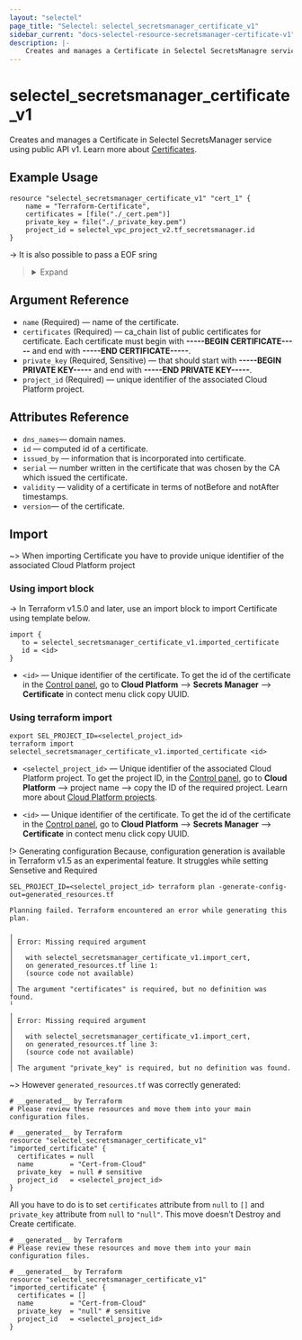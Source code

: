 ```yaml
---
layout: "selectel"
page_title: "Selectel: selectel_secretsmanager_certificate_v1"
sidebar_current: "docs-selectel-resource-secretsmanager-certificate-v1"
description: |-
    Creates and manages a Certificate in Selectel SecretsManagre service  using public API v1.
---
```


# selectel\_secretsmanager\_certificate_v1


Creates and manages a Certificate in Selectel SecretsManager service using public API v1. Learn more about [Certificates](https://docs.selectel.ru/en/cloud/secrets-manager/certificates/).

## Example Usage
```hcl
resource "selectel_secretsmanager_certificate_v1" "cert_1" {
    name = "Terraform-Certificate",
    certificates = [file("./_cert.pem")]
    private_key = file("./_private_key.pem")
    project_id = selectel_vpc_project_v2.tf_secretsmanager.id
}
```

-> It is also possible to pass a EOF sring 
> <details>
> <summary>Expand</summary>
> 
> ```hcl
> resource "selectel_secretsmanager_certificate_v1" "cert_1" {
>     name = "Terraform-Certificate",
>     certificates = [
>         <<-EOF
>         -----BEGIN CERTIFICATE-----
>         MIIDSzCCAjOgAwIBAgIULEumDHpDEHvQ1seZB9yRX9sCgoUwDQYJKoZIhvcNAQEL
>         ...
>         ----END CERTIFICATE-----
>         EOF
>     ]
>     private_key = <<-EOF
>     -----BEGIN PRIVATE KEY-----
>     MIIEvQIBADANBgkqhkiG9w0BAQEFAASCBKcwggSjAgEAAoIBAQCuk3SFn0AfAoxo
>     ...
>     -----END PRIVATE KEY-----
>     EOF
>     project_id = selectel_vpc_project_v2.tf_secretsmanager.id
> }
> ```
> </details>

## Argument Reference
- `name` (Required) — name of the certificate.
- `certificates` (Required) — ca_chain list of public certificates for certificate. Each certificate must begin with **-----BEGIN CERTIFICATE-----** and end with **-----END CERTIFICATE-----**.
- `private_key` (Required, Sensitive) — that should start with **-----BEGIN PRIVATE KEY-----** and end with **-----END PRIVATE KEY-----**.
- `project_id` (Required) — unique identifier of the associated Cloud Platform project.

## Attributes Reference
- `dns_names`— domain names.
- `id` — computed id of a certificate.
- `issued_by` — information that is incorporated into certificate.
- `serial` — number written in the certificate that was chosen by the CA which issued the certificate.
- `validity` — validity of a certificate in terms of notBefore and notAfter timestamps.
- `version`— of the certificate.

## Import

~> When importing Certificate you have to provide unique identifier of the associated Cloud Platform project

### Using import block
-> In Terraform v1.5.0 and later, use an import block to import Certificate using template below.

```hcl
import {
   to = selectel_secretsmanager_certificate_v1.imported_certificate
   id = <id>
}
```

* `<id>` — Unique identifier of the certificate. To get the id of the certificate in the [Control panel](https://my.selectel.ru/vpc/), go to **Cloud Platform** ⟶ **Secrets Manager** ⟶ **Certificate** in contect menu click copy UUID.


### Using terraform import
```shell
export SEL_PROJECT_ID=<selectel_project_id>
terraform import selectel_secretsmanager_certificate_v1.imported_certificate <id>
```

* `<selectel_project_id>` — Unique identifier of the associated Cloud Platform project. To get the project ID, in the [Control panel](https://my.selectel.ru/vpc/), go to **Cloud Platform** ⟶ project name ⟶ copy the ID of the required project. Learn more about [Cloud Platform projects](https://docs.selectel.ru/cloud/managed-databases/about/projects/).

* `<id>` — Unique identifier of the certificate. To get the id of the certificate in the [Control panel](https://my.selectel.ru/vpc/), go to **Cloud Platform** ⟶ **Secrets Manager** ⟶ **Certificate** in contect menu click copy UUID.


!> Generating configuration
Because, configuration generation is available in Terraform v1.5 as an experimental feature. It struggles while setting Sensetive and Required

```shell
SEL_PROJECT_ID=<selectel_project_id> terraform plan -generate-config-out=generated_resources.tf
```

```text
Planning failed. Terraform encountered an error while generating this plan.

╷
│ Error: Missing required argument
│ 
│   with selectel_secretsmanager_certificate_v1.import_cert,
│   on generated_resources.tf line 1:
│   (source code not available)
│ 
│ The argument "certificates" is required, but no definition was found.
╵
╷
│ Error: Missing required argument
│ 
│   with selectel_secretsmanager_certificate_v1.import_cert,
│   on generated_resources.tf line 3:
│   (source code not available)
│ 
│ The argument "private_key" is required, but no definition was found.
```

~> However `generated_resources.tf` was correctly generated:

```hcl
# __generated__ by Terraform
# Please review these resources and move them into your main configuration files.

# __generated__ by Terraform
resource "selectel_secretsmanager_certificate_v1" "imported_certificate" {
  certificates = null
  name         = "Cert-from-Cloud"
  private_key  = null # sensitive
  project_id   = <selectel_project_id>
}
```

All you have to do is to set `certificates` attribute from `null` to `[]` and `private_key` attribute from `null` to `"null"`. This move doesn't Destroy and Create certificate.
```hcl
# __generated__ by Terraform
# Please review these resources and move them into your main configuration files.
 
# __generated__ by Terraform
resource "selectel_secretsmanager_certificate_v1" "imported_certificate" {
  certificates = []
  name         = "Cert-from-Cloud"
  private_key  = "null" # sensitive
  project_id   = <selectel_project_id>
}
```